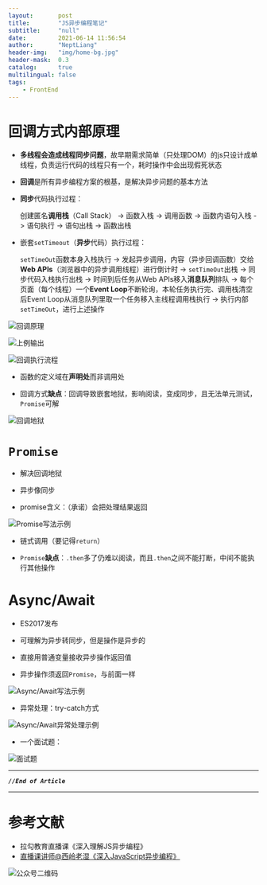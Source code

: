 ```yaml
---
layout:       post
title:        "JS异步编程笔记"
subtitle:     "null"
date:         2021-06-14 11:56:54
author:       "NeptLiang"
header-img:   "img/home-bg.jpg"
header-mask:  0.3
catalog:      true
multilingual: false
tags:
	- FrontEnd
---
```



# 回调方式内部原理

* **多线程会造成线程同步问题**，故早期需求简单（只处理DOM）的js只设计成单线程，负责运行代码的线程只有一个，耗时操作中会出现假死状态

* **回调**是所有异步编程方案的根基，是解决异步问题的基本方法

* **同步**代码执行过程：
	
	创建匿名**调用栈**（Call Stack） 
	-> 函数入栈 
	-> 调用函数 
	-> 函数内语句入栈 
	-> 语句执行 
	-> 语句出栈 
	-> 函数出栈 

* 嵌套`setTimeout`（**异步**代码）执行过程：
	
	`setTimeOut`函数本身入栈执行 
	-> 发起异步调用，内容（异步回调函数）交给**Web APIs**（浏览器中的异步调用线程）进行倒计时 
	-> `setTimeOut`出栈 
	-> 同步代码入栈执行出栈 
	-> 时间到后任务从Web APIs移入**消息队列**排队 
	-> 每个页面（每个线程）一个**Event Loop**不断轮询，本轮任务执行完、调用栈清空后Event Loop从消息队列里取一个任务移入主线程调用栈执行 
	-> 执行内部`setTimeOut`，进行上述操作

![回调原理](https://neptliang.github.io/img/Article/JSAsync/1_原理.png)

![上例输出](https://neptliang.github.io/img/Article/JSAsync/2_原理-输出.png)

![回调执行流程](https://neptliang.github.io/img/Article/JSAsync/3_原理-流程.png)

* 函数的定义域在**声明处**而非调用处

* 回调方式**缺点**：回调导致嵌套地狱，影响阅读，变成同步，且无法单元测试，`Promise`可解

![回调地狱](https://neptliang.github.io/img/Article/JSAsync/4_回调地狱.png)


# `Promise`

* 解决回调地狱
	
* 异步像同步
	
* promise含义：（承诺）会把处理结果返回

![Promise写法示例](https://neptliang.github.io/img/Article/JSAsync/5_Promise.png)

* 链式调用（要记得`return`）

* `Promise`**缺点**：`.then`多了仍难以阅读，而且`.then`之间不能打断，中间不能执行其他操作


# Async/Await

* ES2017发布

* 可理解为异步转同步，但是操作是异步的

* 直接用普通变量接收异步操作返回值

* 异步操作须返回`Promise`，与前面一样

![Async/Await写法示例](https://neptliang.github.io/img/Article/JSAsync/6_Async-Await.png)

* 异常处理：try-catch方式

![Async/Await异常处理示例](https://neptliang.github.io/img/Article/JSAsync/7_Async-Await-异常处理.png)

* 一个面试题：

![面试题](https://neptliang.github.io/img/Article/JSAsync/8_面试题.png)


---

***`//End of Article`***

---


# 参考文献

* 拉勾教育直播课《深入理解JS异步编程》
* [直播课讲师@西岭老湿《深入JavaScript异步编程》](https://www.bilibili.com/video/BV17h411v7Ak)

![公众号二维码](https://neptliang.github.io/img/Article/WeChatBlog.png)
